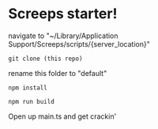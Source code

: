 # Screeps starter!

navigate to "~/Library/Application Support/Screeps/scripts/{server_location}"

`git clone (this repo)`

rename this folder to "default"

`npm install`

`npm run build`

Open up main.ts and get crackin'